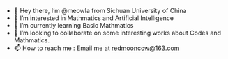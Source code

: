 - 👋 Hey there, I’m @meowla from Sichuan University of China
- 👀 I’m interested in Mathmatics and Artificial Intelligence
- 🌱 I’m currently learning Basic Mathmatics
- 💞️ I’m looking to collaborate on some interesting works about Codes and Mathmatics.
- 📫 How to reach me : Email me at redmooncow@163.com

<!---
meowla/meowla is a ✨ special ✨ repository because its `README.md` (this file) appears on your GitHub profile.
You can click the Preview link to take a look at your changes.
--->
